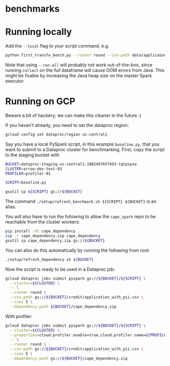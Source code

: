 # benchmarks

# Running locally
Add the `--local` flag to your script command, e.g.
```sh
python first_transfo_bench.py --runner round --csv-path data/applicaions_with_pii.csv --runs 5 --local
```

Note that using `--run-all` will probably not work out-of-the-box, since running `collect` on the full dataframe will cause OOM errors from Java. This might be fixable by increasing the Java heap size on the master Spark executor.


# Running on GCP
Beware a bit of hackery; we can make this cleaner in the future :)

If you haven't already, you need to set the dataproc region:

```sh
gcloud config set dataproc/region us-central1
```

Say you have a local PySpark script, in this example `baseline.py`, that you want to submit to a Dataproc cluster for benchmarking.
First, copy the script to the staging bucket with 

```sh
BUCKET=dataproc-staging-us-central1-1082497657493-tqtpspxa
CLUSTER=arrow-dev-test-03
PROFILER=profiler-01
```


```sh
SCRIPT=baseline.py

gsutil cp ${SCRIPT} gs://${BUCKET}
```

The command `./setup/refresh_benchmark.sh ${SCRIPT} ${BUCKET}` is an alias.

You will also have to run the following to allow the `cape_spark` repo to be reachable from the cluster workers:
```sh
pip install -Ut cape_dependency .
zip -r cape_dependency.zip cape_dependency
gsutil cp cape_dependency.zip gs://${BUCKET}
```

You can also do this automatically by running the following from root:
```sh
./setup/refresh_dependency.sh ${BUCKET}
```

Now the script is ready to be used in a Dataproc job:

```sh
gcloud dataproc jobs submit pyspark gs://${BUCKET}/${SCRIPT} \
  --cluster=${CLUSTER} \
  -- \
  --runner round \
  --csv-path gs://${BUCKET}/credit/application_with_pii.csv \
  --runs 5 \
  --dependency-path ${BUCKET}/cape_dependency.zip
```

With profiler:

```sh
gcloud dataproc jobs submit pyspark gs://${BUCKET}/${SCRIPT} \
  --cluster=${CLUSTER} \
  --properties=cloud.profiler.enable=true,cloud.profiler.name=${PROFILER} \
  -- \
  --runner round \
  --csv-path gs://${BUCKET}/credit/application_with_pii.csv \
  --runs 5 \
  --dependency-path gs://${BUCKET}/cape_dependency.zip
```

